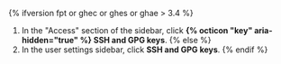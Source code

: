 {% ifversion fpt or ghec or ghes or ghae > 3.4 %}
1. In the "Access" section of the sidebar, click **{% octicon "key" aria-hidden="true" %} SSH and GPG keys**.
{% else %}
1. In the user settings sidebar, click **SSH and GPG keys**.
{% endif %}
